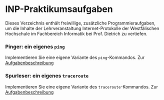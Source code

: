 # INP-Praktikumsaufgaben

Dieses Verzeichnis enthält freiwillige, zusätzliche Programmieraufgaben, um die Inhalte der Lehrveranstaltung Internet-Protokolle der Westfälischen Hochschule im Fachbereich Informatik bei Prof. Dietrich zu vertiefen. 


### Pinger: ein eigenes `ping`

Implementieren Sie eine eigene Variante des `ping`-Kommandos.
Zur [Aufgabenbeschreibung](pinger/)


### Spurleser: ein eigenes `traceroute`

Implementieren Sie eine eigene Variante des `traceroute`-Kommandos.
Zur [Aufgabenbeschreibung](spurleser/)


